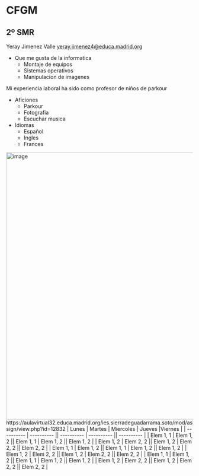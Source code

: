 # CFGM
## 2º SMR
Yeray Jimenez Valle
yeray.jimenez4@educa.madrid.org
+ Que me gusta de la informatica
  - Montaje de equipos
  - Sistemas operativos
  - Manipulacion de imagenes

Mi experiencia laboral ha sido como profesor de niños de parkour
+ Aficiones
  - Parkour
  - Fotografia
  - Escuchar musica
+ Idiomas
  - Español
  - Ingles
  - Frances
<img width="1280" height="720" alt="image" src="https://github.com/user-attachments/assets/36b812dc-5423-43a6-a513-6bce0996347d" />
https://aulavirtual32.educa.madrid.org/ies.sierradeguadarrama.soto/mod/assign/view.php?id=12832
| Lunes | Martes | Miercoles | Jueves |Viernes |  
| ---------- | ---------- || ---------- | ---------- || ---------- |
| Elem 1, 1  | Elem 1, 2  || Elem 1, 1  | Elem 1, 2  || Elem 1, 2  |
| Elem 1, 2  | Elem 2, 2  || Elem 1, 2  | Elem 2, 2  || Elem 2, 2  |
| Elem 1, 1  | Elem 1, 2  || Elem 1, 1  | Elem 1, 2  || Elem 1, 2  |
| Elem 1, 2  | Elem 2, 2  || Elem 1, 2  | Elem 2, 2  || Elem 2, 2  |
| Elem 1, 1  | Elem 1, 2  || Elem 1, 1  | Elem 1, 2  || Elem 1, 2  |
| Elem 1, 2  | Elem 2, 2  || Elem 1, 2  | Elem 2, 2  || Elem 2, 2  |


 
